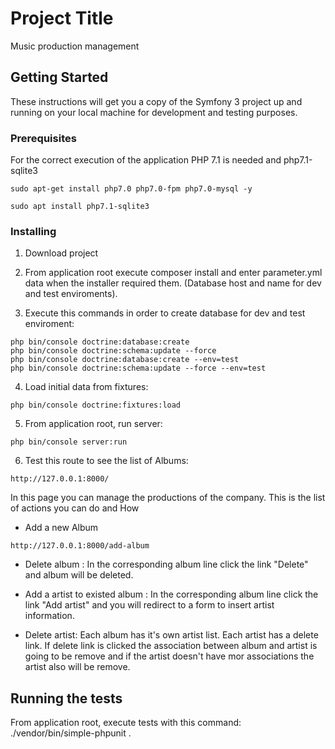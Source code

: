 # Project Title

Music production management

## Getting Started

These instructions will get you a copy of the Symfony 3 project up and running on your local machine for development and testing purposes.

### Prerequisites

For the correct execution of the application PHP 7.1 is needed and php7.1-sqlite3


```
sudo apt-get install php7.0 php7.0-fpm php7.0-mysql -y
```
```
sudo apt install php7.1-sqlite3
```

### Installing

1. Download project

2. From application root execute composer install and enter parameter.yml data when the installer required them. (Database host and name for dev and test enviroments).

3. Execute this commands in order to create database for dev and test enviroment:

```
php bin/console doctrine:database:create
php bin/console doctrine:schema:update --force
php bin/console doctrine:database:create --env=test
php bin/console doctrine:schema:update --force --env=test

```

4. Load initial data from fixtures:

```
php bin/console doctrine:fixtures:load
```

5. From application root, run server:

```
php bin/console server:run
```

6. Test this route to see the list of Albums:

```
http://127.0.0.1:8000/
```
In this page you can manage the productions of the company. This is the list of actions you can do and How

- Add a new Album

```
http://127.0.0.1:8000/add-album
```

- Delete album : In the corresponding album line click the link "Delete" and album will be deleted.

- Add a artist to existed album : In the corresponding album line click the link "Add artist" and you will redirect to a form to insert artist information.

- Delete artist: Each album has it's own artist list. Each artist has a delete link. If delete link is clicked the association between album and artist is going to be remove and if the artist doesn't have mor associations the artist also will be remove.


## Running the tests

From application root, execute tests with this command: ./vendor/bin/simple-phpunit .


